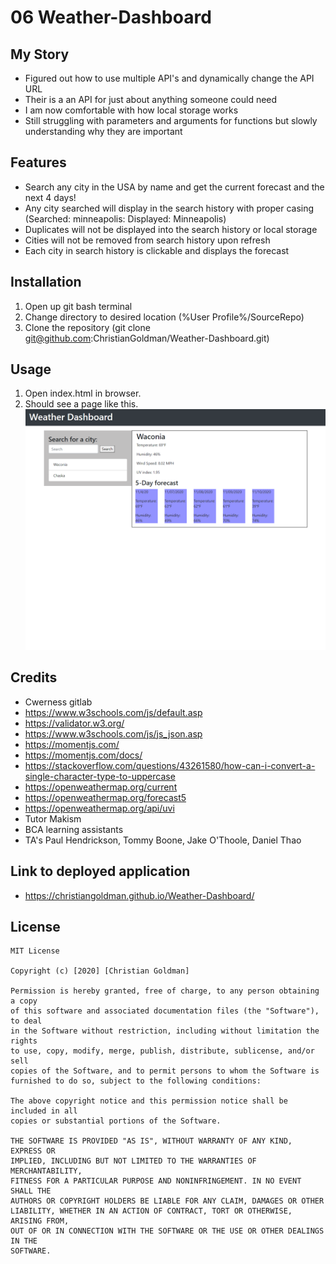 # 06 Weather-Dashboard #
## My Story ##
* Figured out how to use multiple API's and dynamically change the API URL
* Their is a an API for just about anything someone could need
* I am now comfortable with how local storage works
* Still struggling with parameters and arguments for functions but slowly understanding why they are important
## Features ##
* Search any city in the USA by name and get the current forecast and the next 4 days!
* Any city searched will display in the search history with proper casing (Searched: minneapolis: Displayed: Minneapolis)
* Duplicates will not be displayed into the search history or local storage
* Cities will not be removed from search history upon refresh
* Each city in search history is clickable and displays the forecast
## Installation ##
1. Open up git bash terminal
2. Change directory to desired location (%User Profile%/SourceRepo)
3. Clone the repository (git clone git@github.com:ChristianGoldman/Weather-Dashboard.git)
## Usage ##
1. Open index.html in browser.
2. Should see a page like this.
![About Me](assets/Weatherdashboard.png)
## Credits ##
* Cwerness gitlab
* https://www.w3schools.com/js/default.asp
* https://validator.w3.org/
* https://www.w3schools.com/js/js_json.asp
* https://momentjs.com/
* https://momentjs.com/docs/
* https://stackoverflow.com/questions/43261580/how-can-i-convert-a-single-character-type-to-uppercase
* https://openweathermap.org/current
* https://openweathermap.org/forecast5
* https://openweathermap.org/api/uvi
* Tutor Makism
* BCA learning assistants
* TA's Paul Hendrickson, Tommy Boone, Jake O'Thoole, Daniel Thao
## Link to deployed application ##
* https://christiangoldman.github.io/Weather-Dashboard/
## License ##
    MIT License

    Copyright (c) [2020] [Christian Goldman]

    Permission is hereby granted, free of charge, to any person obtaining a copy
    of this software and associated documentation files (the "Software"), to deal
    in the Software without restriction, including without limitation the rights
    to use, copy, modify, merge, publish, distribute, sublicense, and/or sell
    copies of the Software, and to permit persons to whom the Software is
    furnished to do so, subject to the following conditions:

    The above copyright notice and this permission notice shall be included in all
    copies or substantial portions of the Software.

    THE SOFTWARE IS PROVIDED "AS IS", WITHOUT WARRANTY OF ANY KIND, EXPRESS OR
    IMPLIED, INCLUDING BUT NOT LIMITED TO THE WARRANTIES OF MERCHANTABILITY,
    FITNESS FOR A PARTICULAR PURPOSE AND NONINFRINGEMENT. IN NO EVENT SHALL THE
    AUTHORS OR COPYRIGHT HOLDERS BE LIABLE FOR ANY CLAIM, DAMAGES OR OTHER
    LIABILITY, WHETHER IN AN ACTION OF CONTRACT, TORT OR OTHERWISE, ARISING FROM,
    OUT OF OR IN CONNECTION WITH THE SOFTWARE OR THE USE OR OTHER DEALINGS IN THE
    SOFTWARE.
